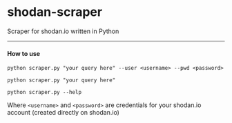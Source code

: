 # shodan-scraper
Scraper for shodan.io written in Python

---

#### How to use

`
python scraper.py "your query here" --user <username> --pwd <password>
`

`
python scraper.py "your query here"
`

`
python scraper.py --help
`

Where `<username>` and `<password>` are credentials for your shodan.io account (created directly on shodan.io)
